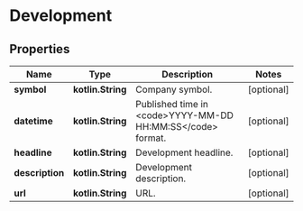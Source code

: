 
# Development

## Properties
Name | Type | Description | Notes
------------ | ------------- | ------------- | -------------
**symbol** | **kotlin.String** | Company symbol. |  [optional]
**datetime** | **kotlin.String** | Published time in &lt;code&gt;YYYY-MM-DD HH:MM:SS&lt;/code&gt; format. |  [optional]
**headline** | **kotlin.String** | Development headline. |  [optional]
**description** | **kotlin.String** | Development description. |  [optional]
**url** | **kotlin.String** | URL. |  [optional]



